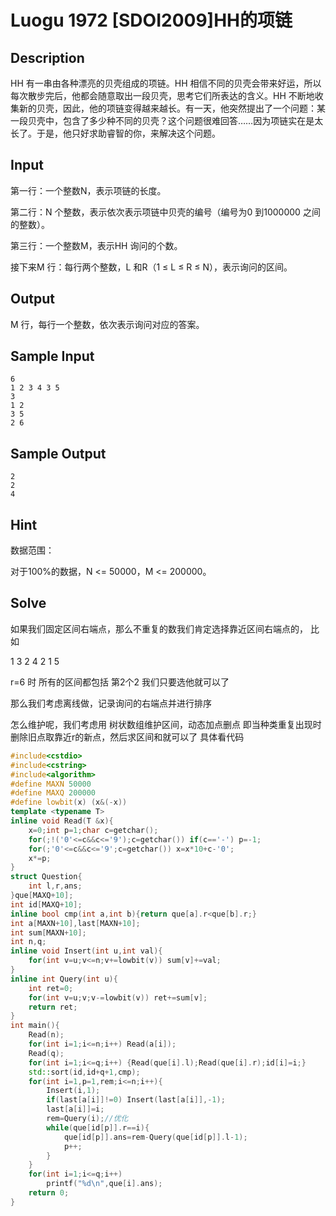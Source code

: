 # Luogu 1972 [SDOI2009]HH的项链

## Description

HH 有一串由各种漂亮的贝壳组成的项链。HH 相信不同的贝壳会带来好运，所以每次散步完后，他都会随意取出一段贝壳，思考它们所表达的含义。HH 不断地收集新的贝壳，因此，他的项链变得越来越长。有一天，他突然提出了一个问题：某一段贝壳中，包含了多少种不同的贝壳？这个问题很难回答……因为项链实在是太长了。于是，他只好求助睿智的你，来解决这个问题。

## Input

第一行：一个整数N，表示项链的长度。

第二行：N 个整数，表示依次表示项链中贝壳的编号（编号为0 到1000000 之间的整数）。

第三行：一个整数M，表示HH 询问的个数。

接下来M 行：每行两个整数，L 和R（1 ≤ L ≤ R ≤ N），表示询问的区间。

## Output
M 行，每行一个整数，依次表示询问对应的答案。

## Sample Input
```
6
1 2 3 4 3 5
3
1 2
3 5
2 6
```
## Sample Output
```
2
2
4
```
## Hint

数据范围：

对于100%的数据，N &lt;= 50000，M &lt;= 200000。

## Solve
如果我们固定区间右端点，那么不重复的数我们肯定选择靠近区间右端点的，
比如 

1 3 2 4 2 1 5 

r=6 时 所有的区间都包括 第2个2 我们只要选他就可以了

那么我们考虑离线做，记录询问的右端点并进行排序 

怎么维护呢，我们考虑用 树状数组维护区间，动态加点删点
即当种类重复出现时删除旧点取靠近r的新点，然后求区间和就可以了
具体看代码
```cpp
#include<cstdio>
#include<cstring>
#include<algorithm>
#define MAXN 50000
#define MAXQ 200000
#define lowbit(x) (x&(-x))
template <typename T>
inline void Read(T &x){
	x=0;int p=1;char c=getchar();
	for(;!('0'<=c&&c<='9');c=getchar()) if(c=='-') p=-1;
	for(;'0'<=c&&c<='9';c=getchar()) x=x*10+c-'0';
	x*=p;
}
struct Question{
	int l,r,ans;
}que[MAXQ+10];
int id[MAXQ+10];
inline bool cmp(int a,int b){return que[a].r<que[b].r;}
int a[MAXN+10],last[MAXN+10];
int sum[MAXN+10];
int n,q;
inline void Insert(int u,int val){
	for(int v=u;v<=n;v+=lowbit(v)) sum[v]+=val;
}
inline int Query(int u){
	int ret=0;
	for(int v=u;v;v-=lowbit(v)) ret+=sum[v];
	return ret;
}
int main(){
	Read(n);
	for(int i=1;i<=n;i++) Read(a[i]);
	Read(q);
	for(int i=1;i<=q;i++) {Read(que[i].l);Read(que[i].r);id[i]=i;}
	std::sort(id,id+q+1,cmp);
	for(int i=1,p=1,rem;i<=n;i++){
		Insert(i,1);
		if(last[a[i]]!=0) Insert(last[a[i]],-1);
		last[a[i]]=i;
		rem=Query(i);//优化 
		while(que[id[p]].r==i){
			que[id[p]].ans=rem-Query(que[id[p]].l-1);
			p++;
		}
	} 
	for(int i=1;i<=q;i++)
		printf("%d\n",que[i].ans);
	return 0;
} 
```
